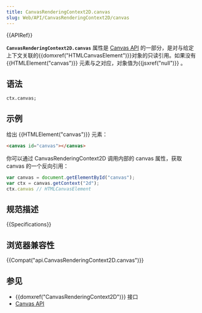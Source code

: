 ```yaml
---
title: CanvasRenderingContext2D.canvas
slug: Web/API/CanvasRenderingContext2D/canvas
---
```

{{APIRef}}

**`CanvasRenderingContext2D.canvas`** 属性是 [Canvas API](/en-US/docs/Web/API/Canvas_API) 的一部分，是对与给定上下文关联的{{domxref("HTMLCanvasElement")}}对象的只读引用。如果没有 {{HTMLElement("canvas")}} 元素与之对应，对象值为{{jsxref("null")}} 。

## 语法

```plain
ctx.canvas;
```

## 示例

给出 {{HTMLElement("canvas")}} 元素：

```html
<canvas id="canvas"></canvas>
```

你可以通过 CanvasRenderingContext2D 调用内部的 canvas 属性，获取 canvas 的一个反向引用：

```js
var canvas = document.getElementById("canvas");
var ctx = canvas.getContext("2d");
ctx.canvas // HTMLCanvasElement
```

## 规范描述

{{Specifications}}

## 浏览器兼容性

{{Compat("api.CanvasRenderingContext2D.canvas")}}

## 参见

- {{domxref("CanvasRenderingContext2D")}} 接口
- [Canvas API](/en-US/docs/Web/API/Canvas_API)
